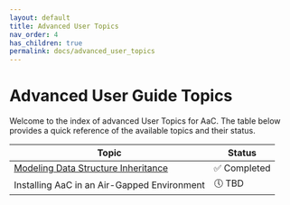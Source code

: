 ```yaml
---
layout: default
title: Advanced User Topics
nav_order: 4
has_children: true
permalink: docs/advanced_user_topics
---
```


# Advanced User Guide Topics

Welcome to the index of advanced User Topics for AaC. The table below provides a quick reference of the available topics and their status.

| Topic | Status |
|-------|--------|
|[Modeling Data Structure Inheritance](./schema_inheritance) | ✅ Completed |
| Installing AaC in an Air-Gapped Environment | 🕔 TBD |